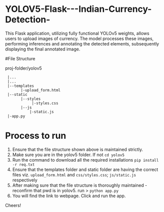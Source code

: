 # YOLOV5-Flask---Indian-Currency-Detection-
This Flask application, utilizing fully functional YOLOv5 weights, allows users to upload images of currency. The model processes these images, performing inferences and annotating the detected elements, subsequently displaying the final annotated image.


#File Structure

proj-folder/yolov5

     |...
     |...
     |--templates
           |-upload_form.html          
     |--static
           |--styles
                |-styles.css
           |--js
               |-static.js
     |-app.py


# Process to run
1) Ensure that the file structure shown above is maintained strictly.
2) Make sure you are in the yolov5 folder. If not ```cd yolov5```
3) Run the command to download all the required installations ```pip install -r req.txt```
4) Ensure that the templates folder and static folder are having the correct files viz. ```upload_form.html``` and ```css/styles.css```; ```js/static.js``` respectively
5) After making sure that the file structure is thoroughly maintained - reconfirm that pwd is in yolov5. run > ```python app.py```
6) You will find the link to webpage. Click and run the app. 

Cheers!
